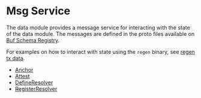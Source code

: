 # Msg Service

The data module provides a message service for interacting with the state of the data module. The messages are defined in the proto files available on [Buf Schema Registry](https://buf.build/regen/regen-ledger/docs/main:regen.data.v2).

For examples on how to interact with state using the `regen` binary, see [regen tx data](../../commands/regen_tx_data.md).

<!-- listed alphabetically -->

- [Anchor](https://buf.build/regen/regen-ledger/docs/main:regen.data.v2#regen.data.v2.Msg.Anchor)
- [Attest](https://buf.build/regen/regen-ledger/docs/main:regen.data.v2#regen.data.v2.Msg.Attest)
- [DefineResolver](https://buf.build/regen/regen-ledger/docs/main:regen.data.v2#regen.data.v2.Msg.DefineResolver)
- [RegisterResolver](https://buf.build/regen/regen-ledger/docs/main:regen.data.v2#regen.data.v2.Msg.RegisterResolver)
